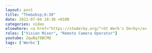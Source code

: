 ```yaml
---
layout: post
title: "The&nbsp;6:30"
date: 2021-07-04 18:30 +0100
categories: video
elsewhere: <a href="https://stwderby.org/">St Werb's Derby</a>
roles: ["Vision Mixer", "Remote Camera Operator"]
youtube: ZqwBq78BCMQ
tags: ['Werbs']
---
```

